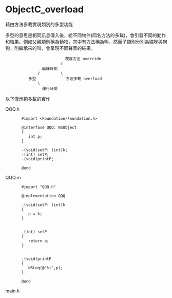 # ObjectC_overload
藉由方法多載實現類別的多型功能

多型的意思是相同訊息傳入後，給不同物件(同名方法的多載)，會引發不同的動作和結果。例如父親類別稱為動物，其中有方法稱為叫，然而子類別分別為貓咪與狗狗，則繼承來的叫，會呈現不同聲音的結果。

                              覆寫方法 override
                            /
                    編譯時期 
                  /         \ 
              多型             方法多載 overload
                  \
                    運行時期

以下僅示範多載的實作

QQQ.h

           #import <Foundation/Foundation.h>
           
           @interface QQQ: NSObject
           {
              int p;
           }
           
           -(void)setP: (int)k;
           -(int) setP;
           -(void)printP;
           
           @end

QQQ.m

           #import "QQQ.h"
           
           @implementation QQQ
           
           -(void)setP: (int)k
           {
              p = k;
           }
           
           
           -(int) setP
           {
              return p;
           }
           
           
           -(void)printP
           {
              NSLog(@"%i",p);
           }
          
           @end

main.h
